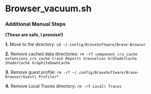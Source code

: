 # Browser_vacuum.sh 

### Additional Manual Steps

**(These are safe, I promise!)** 
    
**1.** Move to the directory: `cd ~/.config/BraveSoftware/Brave-Browser` 

**2.** Remove cached data directories: `rm -rf component_crx_cache extensions_crx_cache Crash Reports Greaselion GrShaderCache ShaderCache GraphiteDawnCache` 

**3.** Remove guest profile: `rm -rf ~/.config/BraveSoftware/Brave-Browser/Guest\ Profile/*`

**4.** Remove Local Traces directory: `rm -rf Local\ Traces`
